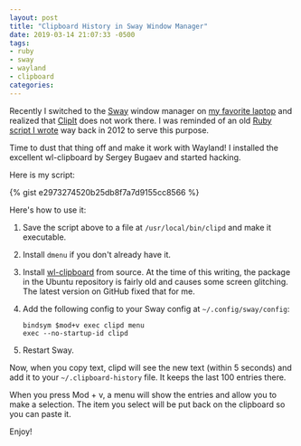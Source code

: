 ```yaml
---
layout: post
title: "Clipboard History in Sway Window Manager"
date: 2019-03-14 21:07:33 -0500
tags:
- ruby
- sway
- wayland
- clipboard
categories: 
---
```


Recently I switched to the [Sway](https://swaywm.org/) window manager on
[my favorite laptop](http://seven1m.sdf.org/opinion/my_favorite_dev_laptop.html)
and realized that [ClipIt](https://github.com/CristianHenzel/ClipIt) does not work there.
I was reminded of an old
[Ruby script I wrote](https://mpov.timmorgan.org/super-simple-clipboard-history-for-linux/)
way back in 2012 to serve this purpose.

Time to dust that thing off and make it work with Wayland! I installed the excellent
wl-clipboard by Sergey Bugaev and started hacking.

Here is my script:

{% gist e2973274520b25db8f7a7d9155cc8566 %}

Here's how to use it:

1.  Save the script above to a file at `/usr/local/bin/clipd` and make it executable.

2.  Install `dmenu` if you don't already have it.

3.  Install [wl-clipboard](https://github.com/bugaevc/wl-clipboard) from source.
    At the time of this writing, the package in the Ubuntu repository is fairly old and causes
    some screen glitching. The latest version on GitHub fixed that for me.

4.  Add the following config to your Sway config at `~/.config/sway/config`:

    ```
    bindsym $mod+v exec clipd menu
    exec --no-startup-id clipd
    ```

5.  Restart Sway.

Now, when you copy text, clipd will see the new text (within 5 seconds) and add it to your
`~/.clipboard-history` file. It keeps the last 100 entries there.

When you press Mod + v, a menu will show the entries and allow you to make a selection. The
item you select will be put back on the clipboard so you can paste it.

Enjoy!
